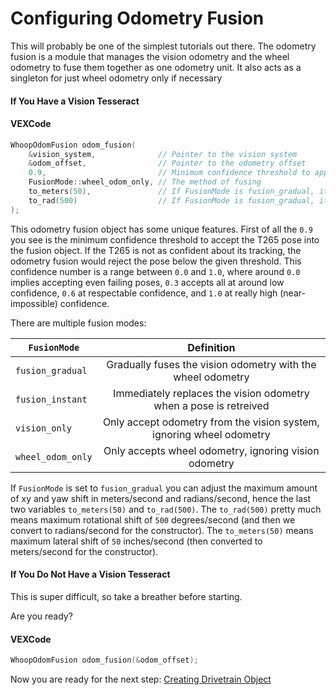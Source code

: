 # Configuring Odometry Fusion

This will probably be one of the simplest tutorials out there. The odometry fusion is a module that manages the vision odometry and the wheel odometry to fuse them together as one odometry unit. It also acts as a singleton for just wheel odometry only if necessary 

<!-- tabs:start -->

#### **If You Have a Vision Tesseract**

<!-- tabs:start -->

#### **VEXCode**

```cpp
WhoopOdomFusion odom_fusion(
    &vision_system,              // Pointer to the vision system
    &odom_offset,                // Pointer to the odometry offset
    0.9,                         // Minimum confidence threshold to apply vision system to odometry
    FusionMode::wheel_odom_only, // The method of fusing
    to_meters(50),               // If FusionMode is fusion_gradual, it is the maximum allowable lateral shift the vision camera can update in meters per second.
    to_rad(500)                  // If FusionMode is fusion_gradual, it is the maximum allowable yaw rotational shift the vision camera can update in radians per second.
);
```

<!-- tabs:end -->

This odometry fusion object has some unique features. First of all the ```0.9``` you see is the minimum confidence threshold to accept the T265 pose into the fusion object. If the T265 is not as confident about its tracking, the odometry fusion would reject the pose below the given threshold. This confidence number is a range between ```0.0``` and ```1.0```, where around ```0.0``` implies accepting even failing poses, ```0.3``` accepts all at around low confidence, ```0.6``` at respectable confidence, and ```1.0``` at really high (near-impossible) confidence.

There are multiple fusion modes:

| ```FusionMode```     | Definition | 
|----------|:--------:|
| ```fusion_gradual```    | Gradually fuses the vision odometry with the wheel odometry     |
| ```fusion_instant```    | Immediately replaces the vision odometry when a pose is retreived     |
| ```vision_only```    | Only accept odometry from the vision system, ignoring wheel odometry     |
| ```wheel_odom_only```    | Only accepts wheel odometry, ignoring vision odometry     |

If ```FusionMode``` is set to ```fusion_gradual``` you can adjust the maximum amount of xy and yaw shift in meters/second and radians/second, hence the last two variables ```to_meters(50)``` and ```to_rad(500)```. The ```to_rad(500)``` pretty much means maximum rotational shift of ```500``` degrees/second (and then we convert to radians/second for the constructor). The ```to_meters(50)``` means maximum lateral shift of ```50``` inches/second (then converted to meters/second for the constructor).


#### **If You Do Not Have a Vision Tesseract**

This is super difficult, so take a breather before starting.

Are you ready?

<!-- tabs:start -->

#### **VEXCode**

```cpp
WhoopOdomFusion odom_fusion(&odom_offset);
```

<!-- tabs:end -->


Now you are ready for the next step: [Creating Drivetrain Object](CreatingDrivetrainObject/README.md)

<!-- tabs:end -->